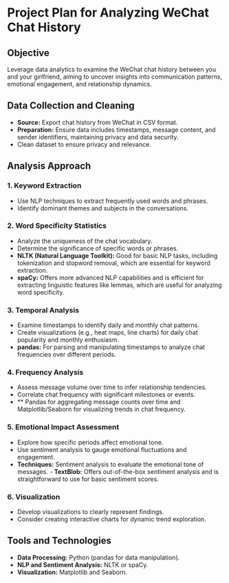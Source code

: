 # Project Plan for Analyzing WeChat Chat History

## Objective
Leverage data analytics to examine the WeChat chat history between you and your girlfriend, aiming to uncover insights into communication patterns, emotional engagement, and relationship dynamics.

## Data Collection and Cleaning
- **Source:** Export chat history from WeChat in CSV format.
- **Preparation:** Ensure data includes timestamps, message content, and sender identifiers, maintaining privacy and data security.
- Clean dataset to ensure privacy and relevance.

  
## Analysis Approach

### 1. Keyword Extraction
- Use NLP techniques to extract frequently used words and phrases.
- Identify dominant themes and subjects in the conversations.

### 2. Word Specificity Statistics
- Analyze the uniqueness of the chat vocabulary.
- Determine the significance of specific words or phrases.
- **NLTK (Natural Language Toolkit):** Good for basic NLP tasks, including tokenization and stopword removal, which are essential for keyword extraction.
- **spaCy:** Offers more advanced NLP capabilities and is efficient for extracting linguistic features like lemmas, which are useful for analyzing word specificity.

### 3. Temporal Analysis
- Examine timestamps to identify daily and monthly chat patterns.
- Create visualizations (e.g., heat maps, line charts) for daily chat popularity and monthly enthusiasm.
- **pandas:** For parsing and manipulating timestamps to analyze chat frequencies over different periods.
  
### 4. Frequency Analysis
- Assess message volume over time to infer relationship tendencies.
- Correlate chat frequency with significant milestones or events.
- ** Pandas for aggregating message counts over time and Matplotlib/Seaborn for visualizing trends in chat frequency.
  
### 5. Emotional Impact Assessment
- Explore how specific periods affect emotional tone.
- Use sentiment analysis to gauge emotional fluctuations and engagement.
- **Techniques:** Sentiment analysis to evaluate the emotional tone of messages. - **TextBlob:** Offers out-of-the-box sentiment analysis and is straightforward to use for basic sentiment scores.
  
### 6. Visualization
- Develop visualizations to clearly represent findings.
- Consider creating interactive charts for dynamic trend exploration.

## Tools and Technologies
- **Data Processing:** Python (pandas for data manipulation).
- **NLP and Sentiment Analysis:** NLTK or spaCy.
- **Visualization:** Matplotlib and Seaborn.

